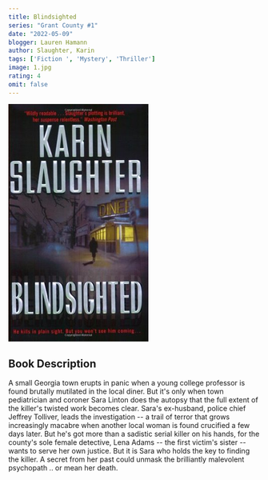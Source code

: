 ```yaml
---
title: Blindsighted
series: "Grant County #1"
date: "2022-05-09"
blogger: Lauren Hamann
author: Slaughter, Karin
tags: ['Fiction ', 'Mystery', 'Thriller']
image: 1.jpg
rating: 4
omit: false
---
```


![Book Cover](1.jpg)


## Book Description

A small Georgia town erupts in panic when a young college professor is found brutally mutilated in the local diner. But it's only when town pediatrician and coroner Sara Linton does the autopsy that the full extent of the killer's twisted work becomes clear. Sara's ex-husband, police chief Jeffrey Tolliver, leads the investigation -- a trail of terror that grows increasingly macabre when another local woman is found crucified a few days later. But he's got more than a sadistic serial killer on his hands, for the county's sole female detective, Lena Adams -- the first victim's sister -- wants to serve her own justice. But it is Sara who holds the key to finding the killer. A secret from her past could unmask the brilliantly malevolent psychopath .. or mean her death.